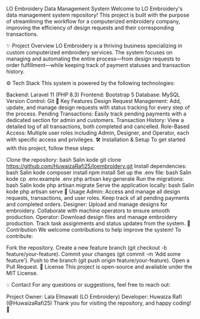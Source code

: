 LO Embroidery Data Management System
Welcome to LO Embroidery's data management system repository! This project is built with the purpose of streamlining the workflow for a computerized embroidery company, improving the efficiency of design requests and their corresponding transactions.

✨ Project Overview
LO Embroidery is a thriving business specializing in custom computerized embroidery services. The system focuses on managing and automating the entire process—from design requests to order fulfillment—while keeping track of payment statuses and transaction history.

⚙️ Tech Stack
This system is powered by the following technologies:

Backend: Laravel 11 (PHP 8.3)
Frontend: Bootstrap 5
Database: MySQL
Version Control: Git
🚀 Key Features
Design Request Management: Add, update, and manage design requests with status tracking for every step of the process.
Pending Transactions: Easily track pending payments with a dedicated section for admin and customers.
Transaction History: View a detailed log of all transactions, both completed and cancelled.
Role-Based Access: Multiple user roles including Admin, Designer, and Operator, each with specific access and privileges.
🛠 Installation & Setup
To get started with this project, follow these steps:

Clone the repository:
bash
Salin kode
git clone https://github.com/HuwaizaRafi25/loembroidery.git
Install dependencies:
bash
Salin kode
composer install
npm install
Set up the .env file:
bash
Salin kode
cp .env.example .env
php artisan key:generate
Run the migrations:
bash
Salin kode
php artisan migrate
Serve the application locally:
bash
Salin kode
php artisan serve
💼 Usage
Admin:
Access and manage all design requests, transactions, and user roles.
Keep track of all pending payments and completed orders.
Designer:
Upload and manage designs for embroidery.
Collaborate with machine operators to ensure smooth production.
Operator:
Download design files and manage embroidery production.
Track task assignments and status updates from the system.
🧩 Contribution
We welcome contributions to help improve the system! To contribute:

Fork the repository.
Create a new feature branch (git checkout -b feature/your-feature).
Commit your changes (git commit -m 'Add some feature').
Push to the branch (git push origin feature/your-feature).
Open a Pull Request.
📜 License
This project is open-source and available under the MIT License.

💡 Contact
For any questions or suggestions, feel free to reach out:

Project Owner: Lala Elmawati (LO Embroidery)
Developer: Huwaiza Rafi (@HuwaizaRafi25)
Thank you for visiting the repository, and happy coding! 🎉
